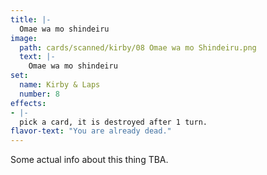 ```yaml
---
title: |-
  Omae wa mo shindeiru
image: 
  path: cards/scanned/kirby/08 Omae wa mo Shindeiru.png
  text: |-
    Omae wa mo shindeiru
set:
  name: Kirby & Laps
  number: 8
effects: 
- |-
  pick a card, it is destroyed after 1 turn.
flavor-text: "You are already dead."
---
```

Some actual info about this thing TBA.

